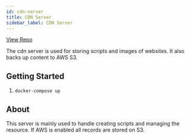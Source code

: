 ```yaml
---
id: cdn-server
title: CDN Server
sidebar_label: CDN Server
---
```


[View Repo](https://github.com/A11yWatch/elastic-cdn)

The cdn server is used for storing scripts and images of websites. It also backs up content to AWS S3.

## Getting Started

1. `docker-compose up`

## About

This server is mainly used to handle creating scripts and managing the resource. If AWS is enabled all records are stored on S3.
